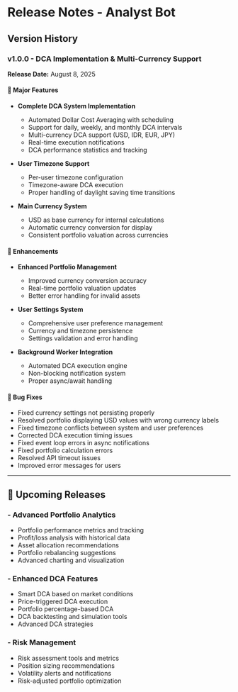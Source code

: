 # Release Notes - Analyst Bot

## Version History

### v1.0.0 - DCA Implementation & Multi-Currency Support
**Release Date:** August 8, 2025

#### 🎉 Major Features
- **Complete DCA System Implementation**
  - Automated Dollar Cost Averaging with scheduling
  - Support for daily, weekly, and monthly DCA intervals
  - Multi-currency DCA support (USD, IDR, EUR, JPY)
  - Real-time execution notifications
  - DCA performance statistics and tracking

- **User Timezone Support**
  - Per-user timezone configuration
  - Timezone-aware DCA execution
  - Proper handling of daylight saving time transitions

- **Main Currency System**
  - USD as base currency for internal calculations
  - Automatic currency conversion for display
  - Consistent portfolio valuation across currencies

#### 🔧 Enhancements
- **Enhanced Portfolio Management**
  - Improved currency conversion accuracy
  - Real-time portfolio valuation updates
  - Better error handling for invalid assets

- **User Settings System**
  - Comprehensive user preference management
  - Currency and timezone persistence
  - Settings validation and error handling

- **Background Worker Integration**
  - Automated DCA execution engine
  - Non-blocking notification system
  - Proper async/await handling

#### 🐛 Bug Fixes
- Fixed currency settings not persisting properly
- Resolved portfolio displaying USD values with wrong currency labels
- Fixed timezone conflicts between system and user preferences
- Corrected DCA execution timing issues
- Fixed event loop errors in async notifications
- Fixed portfolio calculation errors
- Resolved API timeout issues
- Improved error messages for users

---

## 🚀 Upcoming Releases

### - Advanced Portfolio Analytics 
- Portfolio performance metrics and tracking
- Profit/loss analysis with historical data
- Asset allocation recommendations
- Portfolio rebalancing suggestions
- Advanced charting and visualization

### - Enhanced DCA Features
- Smart DCA based on market conditions
- Price-triggered DCA execution
- Portfolio percentage-based DCA
- DCA backtesting and simulation tools
- Advanced DCA strategies

### - Risk Management
- Risk assessment tools and metrics
- Position sizing recommendations
- Volatility alerts and notifications
- Risk-adjusted portfolio optimization
